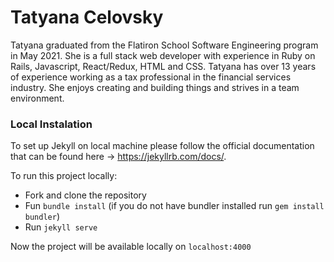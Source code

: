 # Tatyana Celovsky

Tatyana graduated from the Flatiron School Software Engineering program in May 2021. She is a full stack web developer with experience in Ruby on Rails, Javascript, React/Redux, HTML and CSS. Tatyana has over 13 years of experience working as a tax professional in the financial services industry. She enjoys creating and building things and strives in a team environment.

### Local Instalation

To set up Jekyll on local machine please follow the official documentation that can be found here -> https://jekyllrb.com/docs/.

To run this project locally:

- Fork and clone the repository
- Fun `bundle install` (if you do not have bundler installed run `gem install bundler`)
- Run `jekyll serve`

Now the project will be available locally on `localhost:4000`
